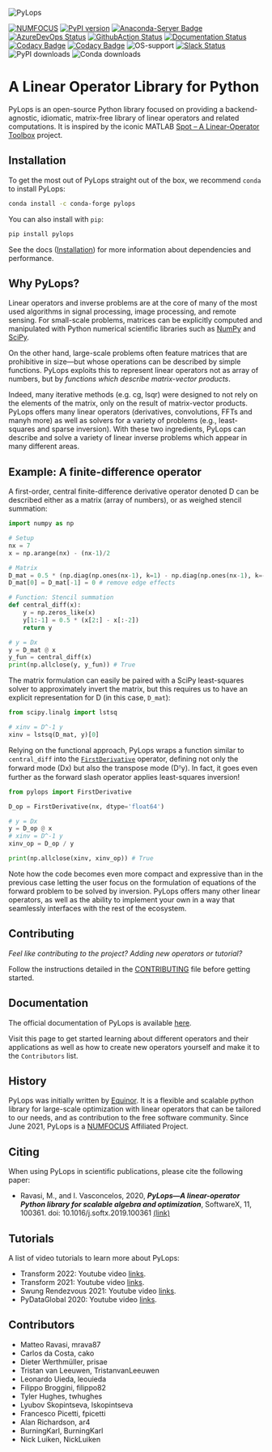 ![PyLops](https://github.com/PyLops/pylops/blob/master/docs/source/_static/pylops_b.png)

[![NUMFOCUS](https://img.shields.io/badge/powered%20by-NumFOCUS-orange.svg?style=flat&colorA=E1523D&colorB=007D8A)](https://numfocus.org/sponsored-projects/affiliated-projects)
[![PyPI version](https://badge.fury.io/py/pylops.svg)](https://badge.fury.io/py/pylops)
[![Anaconda-Server Badge](https://anaconda.org/conda-forge/pylops/badges/version.svg)](https://anaconda.org/conda-forge/pylops)
[![AzureDevOps Status](https://dev.azure.com/matteoravasi/PyLops/_apis/build/status/PyLops.pylops?branchName=dev)](https://dev.azure.com/matteoravasi/PyLops/_build/latest?definitionId=9&branchName=dev)
[![GithubAction Status](https://github.com/mrava87/pylops/actions/workflows/build.yaml/badge.svg)](https://github.com/mrava87/pylops/actions/workflows/build.yaml)
[![Documentation Status](https://readthedocs.org/projects/pylops/badge/?version=stable)](https://pylops.readthedocs.io/en/stable/?badge=stable)
[![Codacy Badge](https://app.codacy.com/project/badge/Grade/17fd60b4266347d8890dd6b64f2c0807)](https://www.codacy.com/gh/PyLops/pylops/dashboard?utm_source=github.com&amp;utm_medium=referral&amp;utm_content=PyLops/pylops&amp;utm_campaign=Badge_Grade)
[![Codacy Badge](https://app.codacy.com/project/badge/Coverage/17fd60b4266347d8890dd6b64f2c0807)](https://www.codacy.com/gh/PyLops/pylops/dashboard?utm_source=github.com&utm_medium=referral&utm_content=PyLops/pylops&utm_campaign=Badge_Coverage)
![OS-support](https://img.shields.io/badge/OS-linux,win,osx-850A8B.svg)
[![Slack Status](https://img.shields.io/badge/chat-slack-green.svg)](https://pylops.slack.com)
![PyPI downloads](https://img.shields.io/pypi/dm/pylops.svg?label=Pypi%20downloads)
![Conda downloads](https://img.shields.io/conda/dn/conda-forge/pylops.svg?label=Conda%20downloads)


# A Linear Operator Library for Python
PyLops is an open-source Python library focused on providing a backend-agnostic, idiomatic, matrix-free library of linear operators and related computations.
It is inspired by the iconic MATLAB [Spot – A Linear-Operator Toolbox](http://www.cs.ubc.ca/labs/scl/spot/) project.


## Installation
To get the most out of PyLops straight out of the box, we recommend `conda` to install PyLops:
```bash
conda install -c conda-forge pylops
```
You can also install with `pip`:
```bash
pip install pylops
```

See the docs ([Installation](https://pylops.readthedocs.io/en/stable/installation.html)) for more information about dependencies and performance.

## Why PyLops?
Linear operators and inverse problems are at the core of many of the most used algorithms in signal processing, image processing, and remote sensing.
For small-scale problems, matrices can be explicitly computed and manipulated with Python numerical scientific libraries such as [NumPy](http://www.numpy.org) and [SciPy](https://www.scipy.org/scipylib/index.html).

On the other hand, large-scale problems often feature matrices that are prohibitive in size—but whose operations can be described by simple functions.
PyLops exploits this to represent linear operators not as array of numbers, but by *functions which describe matrix-vector products*.

Indeed, many iterative methods (e.g. cg, lsqr) were designed to not rely on the elements of the matrix, only on the result of matrix-vector products.
PyLops offers many linear operators (derivatives, convolutions, FFTs and manyh more) as well as solvers for a variety of problems (e.g., least-squares and sparse inversion).
With these two ingredients, PyLops can describe and solve a variety of linear inverse problems which appear in many different areas.

## Example: A finite-difference operator

A first-order, central finite-difference derivative operator denoted D can be described either as a matrix (array of numbers), or as weighed stencil summation:

```python
import numpy as np

# Setup
nx = 7
x = np.arange(nx) - (nx-1)/2

# Matrix
D_mat = 0.5 * (np.diag(np.ones(nx-1), k=1) - np.diag(np.ones(nx-1), k=-1))
D_mat[0] = D_mat[-1] = 0 # remove edge effects

# Function: Stencil summation
def central_diff(x):
    y = np.zeros_like(x)
    y[1:-1] = 0.5 * (x[2:] - x[:-2])
    return y

# y = Dx
y = D_mat @ x
y_fun = central_diff(x)
print(np.allclose(y, y_fun)) # True
```

The matrix formulation can easily be paired with a SciPy least-squares solver to approximately invert the matrix, but this requires us to have an explicit representation for D (in this case, ``D_mat``):
```python
from scipy.linalg import lstsq

# xinv = D^-1 y
xinv = lstsq(D_mat, y)[0]
```
Relying on the functional approach, PyLops wraps a function similar to ``central_diff`` into the [``FirstDerivative``](https://pylops.readthedocs.io/en/stable/api/generated/pylops.FirstDerivative.html#pylops.FirstDerivative) operator, defining not only the forward mode (Dx) but also the transpose mode (Dᵀy).
In fact, it goes even further as the forward slash operator applies least-squares inversion!
```python
from pylops import FirstDerivative

D_op = FirstDerivative(nx, dtype='float64')

# y = Dx
y = D_op @ x
# xinv = D^-1 y
xinv_op = D_op / y

print(np.allclose(xinv, xinv_op)) # True
```

Note how the code becomes even more compact and expressive than in the previous case letting the user focus on the formulation of equations of the forward problem to be solved by inversion.
PyLops offers many other linear operators, as well as the ability to implement your own in a way that seamlessly interfaces with the rest of the ecosystem.


## Contributing

*Feel like contributing to the project? Adding new operators or tutorial?*

Follow the instructions detailed in the [CONTRIBUTING](CONTRIBUTING.md) file before getting started.

## Documentation
The official documentation of PyLops is available [here](https://pylops.readthedocs.io/).

Visit this page to get started learning about different operators and their applications as well as how to
create new operators yourself and make it to the ``Contributors`` list.

## History
PyLops was initially written by [Equinor](https://www.equinor.com).
It is a flexible and scalable python library for large-scale optimization with linear
operators that can be tailored to our needs, and as contribution to the free software community.
Since June 2021, PyLops is a [NUMFOCUS](https://numfocus.org/sponsored-projects/affiliated-projects)
Affiliated Project.

## Citing
When using PyLops in scientific publications, please cite the following paper:


- Ravasi, M., and I. Vasconcelos, 2020, *<b>PyLops—A linear-operator Python library for scalable algebra and optimization</b>*,
  SoftwareX, 11, 100361. doi: 10.1016/j.softx.2019.100361 [(link)](https://www.sciencedirect.com/science/article/pii/S2352711019301086)

## Tutorials
A list of video tutorials to learn more about PyLops:

- Transform 2022: Youtube video [links](https://www.youtube.com/watch?v=RIeVkuY_ivQ).
- Transform 2021: Youtube video [links](https://www.youtube.com/watch?v=4GaVtE1ciLw).
- Swung Rendezvous 2021: Youtube video [links](https://www.youtube.com/watch?v=rot1K1xr5H4).
- PyDataGlobal 2020: Youtube video [links](https://github.com/PyLops/pylops_pydata2020).

## Contributors
* Matteo Ravasi, mrava87
* Carlos da Costa, cako
* Dieter Werthmüller, prisae
* Tristan van Leeuwen, TristanvanLeeuwen
* Leonardo Uieda, leouieda
* Filippo Broggini, filippo82
* Tyler Hughes, twhughes
* Lyubov Skopintseva, lskopintseva
* Francesco Picetti, fpicetti
* Alan Richardson, ar4
* BurningKarl, BurningKarl
* Nick Luiken, NickLuiken
